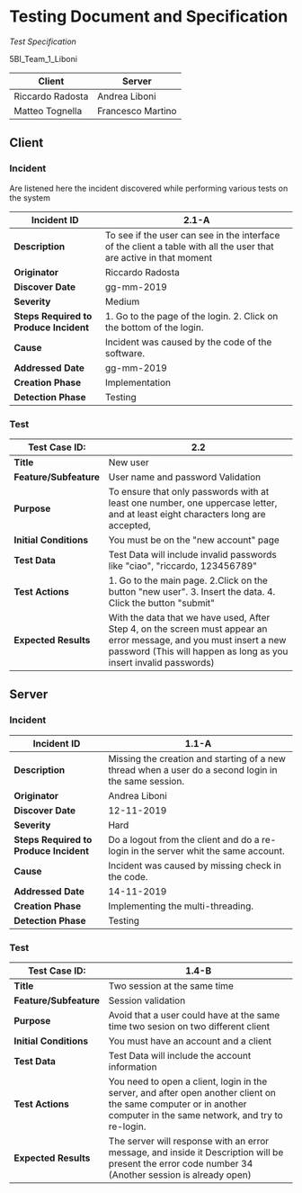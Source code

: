 # **Testing Document and Specification**

*Test Specification*

5BI_Team_1_Liboni


| Client | Server |
| --- | --- |
|Riccardo Radosta | Andrea Liboni |
| Matteo Tognella | Francesco Martino |

## **Client**

### **Incident**

Are listened here the incident discovered while performing various tests on the system

| Incident ID | 2.1-A |
| --- | --- |
| **Description** | To see if the user can see in the interface of the client a table with all the user that are active in that moment |
| **Originator** | Riccardo Radosta |
| **Discover Date** | gg-mm-2019 |
| **Severity** | Medium |
| **Steps Required to Produce Incident** | 1. Go to the page of the login. 2. Click on the bottom of the login. |
| **Cause** | Incident was caused by the code of the software. |
| **Addressed Date** | gg-mm-2019 |
| **Creation Phase** | Implementation |
| **Detection Phase** | Testing |

### **Test**


| Test Case ID: | 2.2 |
| --- | --- |
| **Title** | New user |
| **Feature/Subfeature** | User name and password Validation |
| **Purpose** | To ensure that only passwords with at least one number, one uppercase letter, and at least eight characters long are accepted, |
| **Initial Conditions** | You must be on the "new account" page |
| **Test Data** | Test Data will include invalid passwords like "ciao", "riccardo, 123456789" |
| **Test Actions** | 1. Go to the main page. 2.Click on the button "new user". 3. Insert the data. 4. Click the button "submit"|
| **Expected Results** | With the data that we have used, After Step 4, on the screen must appear an error message, and you must insert a new password (This will happen as long as you insert invalid passwords) |

## **Server**

### **Incident**

| Incident ID | 1.1-A |
| --- | --- |
| **Description** | Missing the creation and starting of a new thread when a user do a second login in the same session. |
| **Originator** | Andrea Liboni |
| **Discover Date** | 12-11-2019 |
| **Severity** | Hard |
| **Steps Required to Produce Incident** | Do a logout from the client and do a re-login in the server whit the same account. |
| **Cause** | Incident was caused by missing check in the code. |
| **Addressed Date** | 14-11-2019 |
| **Creation Phase** | Implementing the multi-threading. |
| **Detection Phase** | Testing |

### **Test**

| Test Case ID: | 1.4-B |
| --- | --- |
| **Title** | Two session at the same time |
| **Feature/Subfeature** | Session validation |
| **Purpose** | Avoid that a user could have at the same time two sesion on two different client |
| **Initial Conditions** | You must have an account and a client |
| **Test Data** | Test Data will include the account information |
| **Test Actions** | You need to open a client, login in the server, and after open another client on the same computer or in another computer in the same network, and try to re-login. |
| **Expected Results** | The server will response with an error message, and inside it Description will be present the error code number 34 (Another session is already open) |
